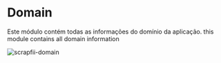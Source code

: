 # Domain
Este módulo contém todas as informações do domínio da aplicação.
this module contains all domain information 

![scrapfii-domain](https://user-images.githubusercontent.com/46661562/111095003-426d4280-851b-11eb-9ec3-0519d2463e55.png)
